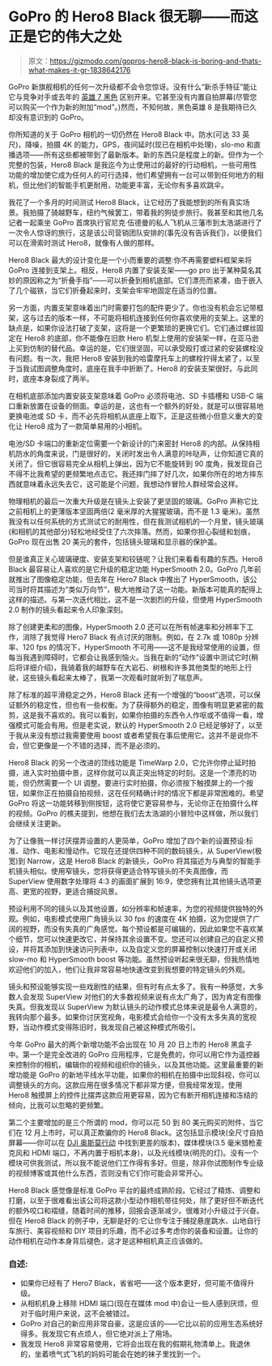 # GoPro 的 Hero8 Black 很无聊——而这正是它的伟大之处

> 原文：<https://gizmodo.com/gopros-hero8-black-is-boring-and-thats-what-makes-it-gr-1838642176>

GoPro 新旗舰相机的任何一次升级都不会令您惊讶。没有什么“新杀手特征”能让它与竞争对手或去年的 [英雄 7 黑色](https://gizmodo.com/i-strapped-gopros-hero7-black-to-my-dog-and-my-hog-to-s-1829710269) 区别开来。它甚至没有内置自拍屏幕(尽管您可以购买一个作为新的附加“mod”。)然而，不知何故，黑色英雄 8 是我期待已久却没有意识到的 GoPro。

你所知道的关于 GoPro 相机的一切仍然在 Hero8 Black 中。防水(可达 33 英尺)，降噪，拍摄 4K 的能力，GPS，夜间延时(现已在相机中处理)，slo-mo 和直播选项——所有这些都被带到了最新版本。新的东西只是程度上的新。但作为一个完整的包装，Hero8 Black 是我迄今为止使用过的最好的行动相机，一些可用性功能的增加使它成为任何人的可行选择，他们希望拥有一台可以带到任何地方的相机，但比他们的智能手机更耐用，功能更丰富，无论你有多喜欢跳伞。

我花了一个多月的时间测试 Hero8 Black，让它经历了我能想到的所有真实场景。我拍摄了骑越野车，纽约气候罢工，带着我的狗徒步旅行。我甚至和其他几名记者一起乘坐 GoPro 首席执行官尼克·伍德曼的私人飞机从三藩市到太浩湖进行了一次令人惊讶的旅行，这是该公司营销团队安排的(事先没有告诉我们)，以便我们可以在滑索时测试 Hero8，就像有人做的那样。

Hero8 Black 最大的设计变化是一个小而重要的调整:你不再需要塑料框架来将 GoPro 连接到支架上。相反，Hero8 内置了安装支架——go pro 出于某种莫名其妙的原因称之为“折叠手指”——可以折叠到相机底部。它们漂亮而紧凑，由于嵌入了几个磁铁，当它们折叠起来时，支架会牢牢地固定在适当的位置。

另一方面，内置支架意味着出门时需要打包的配件更少了。你也没有机会忘记带框架，这与过去的版本一样，不可能将相机连接到任何你喜欢使用的支架上。这里的缺点是，如果你设法打破了支架，这将是一个更繁琐的更换它们。它们通过螺丝固定在 Hero8 的底部，你不能像在旧款 Hero 机型上使用的安装架一样，在亚马逊上买到仿制的替代品。幸运的是，它们很坚固，可以承受殴打或过紧的安装螺栓没有问题。有一次，我把 Hero8 安装到我的哈雷摩托车上的螺栓拧得太紧了，以至于当我试图调整角度时，底座在我手中折断了。Hero8 的安装支架很好。与此同时，底座本身裂成了两半。

在相机底部添加内置安装支架意味着 GoPro 必须将电池、SD 卡插槽和 USB-C 端口重新放置在设备的侧面。幸运的是，这也有一个额外的好处，就是可以很容易地更换电池或 SD 卡，而不必先将相机从底座上取下。正是这些微小但意义重大的变化让 Hero8 成为了一款简单易用的小相机。

电池/SD 卡端口的重新定位需要一个新设计的门来密封 Hero8 的内部。从保持相机防水的角度来说，门是很好的，关闭时发出令人满意的咔哒声，让你知道它真的关闭了。但它很容易完全从相机上弹出，因为它不能旋转到 90 度角，我发现自己不得不比我希望的更频繁地点击它。我还摔门摔了好几次，如果你所在的地方摔东西就意味着永远失去它，这可能是个问题，我想动作冒险人群经常会这样。

物理相机的最后一次重大升级是在镜头上安装了更坚固的玻璃。GoPro 声称它比之前相机上的更薄版本坚固两倍(2 毫米厚的大猩猩玻璃，而不是 1.3 毫米)。虽然我没有以任何系统的方式测试它的耐用性，但在我测试相机的一个月里，镜头玻璃(和相机的其他部分)轻松地经受住了六次摔落。然而，如果你担心裂缝和划痕，GoPro 现在出售 20 美元的套件，包括镜头玻璃和显示器的保护盖。

但是谁真正关心玻璃硬度、安装支架和铰链呢？让我们来看看有趣的东西。Hero8 Black 最容易让人喜欢的是它升级的稳定功能 HyperSmooth 2.0。GoPro 几年前就推出了图像稳定功能，但去年在 Hero7 Black 中推出了 HyperSmooth，该公司当时将其描述为“类似万向节”，极大地推动了这一功能。新版本可能真的配得上这样的描述。与第一次迭代相比，这不是一次剧烈的升级，但使用 HyperSmooth 2.0 制作的镜头看起来令人印象深刻。

除了创建更柔和的图像，HyperSmooth 2.0 还可以在所有帧速率和分辨率下工作，消除了我觉得 Hero7 Black 有点讨厌的限制。例如，在 2.7k 或 1080p 分辨率、120 fps 的情况下，HyperSmooth 不可用——这不是我经常使用的设置，但每当我遇到障碍时，它都会让我感到恼火。当我在新的“动作”设置中测试它时(稍后将详细介绍)，我骑着我的越野车在大岩石、树根和许多其他类型的地形上行驶，这些镜头看起来太棒了，我第一次观看时就听到了喘息声。

除了标准的超平滑稳定之外，Hero8 Black 还有一个增强的“boost”选项，可以保证额外的稳定性，但也有一些权衡。为了获得额外的稳定，图像有明显更紧密的裁剪，这是我不喜欢的。我可以看到，如果你拍摄的东西令人作呕或不值得一看，增强模式可能会有用。但是老实说，默认的 HyperSmooth 2.0 已经足够好了，以至于我从来没有想过我需要使用 boost 或者希望我在事后使用它。这并不是说你不会，但它更像是一个不错的选择，而不是必须的。

Hero8 Black 的另一个改进的顶线功能是 TimeWarp 2.0，它允许你停止延时拍摄，进入实时拍摄中景，这样你就可以真正突出特定的时刻。这是一个漂亮的功能，但仍然需要一个 UI 调整。要进行实时拍摄，你必须按下触摸屏上的一个按钮，如果你正在拍摄自拍视频，这在任何精确计时的情况下都是非常困难的。希望 GoPro 将这一功能转移到侧按钮，这将使它更容易参与，无论你正在拍摄什么样的视频。GoPro 的樵夫提到，他想在我们去太浩湖的小冒险中这样做，所以我们会继续关注更新。

为了让像我一样讨厌摆弄设置的人更简单，GoPro 增加了四个新的设置预设:标准、动作、电影和慢动作。它现在还提供四种不同的数码镜头，从 SuperView(极宽)到 Narrow，这是 Hero8 Black 的新镜头，GoPro 将其描述为与典型的智能手机镜头相似。使用窄镜头，您将获得更适合特写镜头的不失真图像，而 SuperView 使用数字处理将 4:3 的画面扩展到 16:9，使您拥有比其他镜头选项更高、更宽的视野，更适合捕捉风景。

预设利用不同的镜头以及其他设置，如分辨率和帧速率，为您的视频提供独特的外观。例如，电影模式使用广角镜头以 30 fps 的速度在 4K 拍摄，这为您提供了广阔的视野，而没有失真的广角感觉。每个预设都是可编辑的，因此如果您不喜欢某个细节，您可以快速更改它，并保持其余设置不变。您还可以创建自己的自定义预设，并将其添加到快速访问列表中，以及自定义您的屏幕控制以快速打开或关闭 slow-mo 和 HyperSmooth boost 等功能。虽然预设听起来很无聊，但我热情地欢迎他们的加入，他们让我非常容易地快速改变到我想要的特定镜头的外观。

镜头和预设能够实现一些戏剧性的结果，但有时有点太多了。我有一种感觉，大多数人会发现 SuperView 对他们的大多数视频来说有点太广角了，因为肯定有图像失真。但我发现以 SuperView 为默认镜头的动作模式总体来说是最令人满意的，我转向那个最多。如果你讨厌宽视角，电影模式会给你一个没有太多失真的宽视野，当动作模式变得陈旧时，我发现自己被这种模式所吸引。

今年 GoPro 最大的两个新增功能不会出现在 10 月 20 日上市的 Hero8 黑盒子中。第一个是完全改进的 GoPro 应用程序，它是免费的，你可以用它作为遥控器来控制你的相机，编辑你的视频和组织你的镜头，以及其他功能。这里最重要的新增功能是 GoPro 的新地平线水平功能，如果你的相机在拍摄中出现斜视，你可以调整镜头的方向。这款应用在很多情况下都非常方便，但我经常发现，使用 Hero8 触摸屏上的控件比摆弄这款应用更容易，因为它有断开相机连接和冻结的倾向，比我可以忽略的更频繁。

第二个主要增加的是三个所谓的 mod，你可以花 50 到 80 美元购买的附件，当它们在 12 月上市时，可以真正欺骗你的 Hero8 Black。这包括显示模块(全尺寸自拍屏幕——你可以在 [DJI 奥斯莫行动](https://gizmodo.com/gopro-better-watch-its-back-1835152372) 中找到更差的版本)，媒体模块(3.5 毫米猎枪麦克风和 HDMI 端口，不再内置于相机本身)，以及光线模块(明亮的灯)。没有一个模块可供我测试，所以我不能说他们工作得有多好。但是，除非你试图制作专业级的视频博客或其他什么东西，否则没有它们你可能会非常开心。

Hero8 Black 感觉像是标准 GoPro 平台的最终成熟阶段。它经过了精炼、调整和打磨，以至于很难看出该公司将这款小型动作相机带往何处，除了更好但不断迭代的额外咬口和褶缝，随着时间的推移，回报会逐渐减少。很难对小升级过于兴奋。但在 Hero8 Black 的例子中，无聊是好的:它让你专注于捕捉悬崖跳水、山地自行车旅行、美容视频和 DIY 项目的乐趣，而不必过多考虑你的装备和设置。让你的动作相机在动作本身背后褪色，这才是这种相机真正应该做的。

### **自述:**

*   如果你已经有了 Hero7 Black，省省吧——这个版本更好，但可能不值得升级。
*   从相机机身上移除 HDMI 端口(现在在媒体 mod 中)会让一些人感到厌烦，但对于临时用户来说，这不会被错过。
*   GoPro 对自己的新应用非常自豪，这是应该的——它比以前的应用生态系统好得多。我发现它有点烦人，但它绝对派上了用场。
*   我发现 Hero8 非常容易使用，它将会出现在我的假期礼物清单上。我退休的，坐着喷气式飞机的妈妈可能会在她的袜子里找到一个。